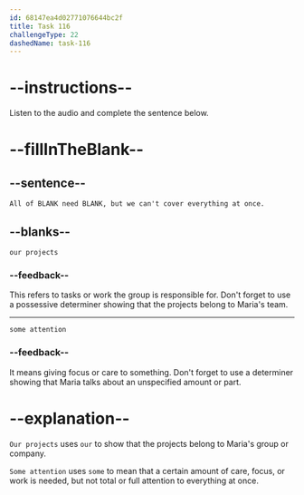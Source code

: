 ```yaml
---
id: 68147ea4d02771076644bc2f
title: Task 116
challengeType: 22
dashedName: task-116
---
```


<!-- (Audio) Maria: All of our projects need some attention, but we can't cover everything at once. -->

# --instructions--

Listen to the audio and complete the sentence below.

# --fillInTheBlank--

## --sentence--

`All of BLANK need BLANK, but we can't cover everything at once.`

## --blanks--

`our projects`

### --feedback--

This refers to tasks or work the group is responsible for. Don't forget to use a possessive determiner showing that the projects belong to Maria's team.

---

`some attention`

### --feedback--

It means giving focus or care to something. Don't forget to use a determiner showing that Maria talks about an unspecified amount or part.

# --explanation--

`Our projects` uses `our` to show that the projects belong to Maria's group or company.

`Some attention` uses `some` to mean that a certain amount of care, focus, or work is needed, but not total or full attention to everything at once.
